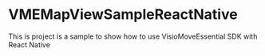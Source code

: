# VMEMapViewSampleReactNative
This is project is a sample to show how to use VisioMoveEssential SDK with React Native
